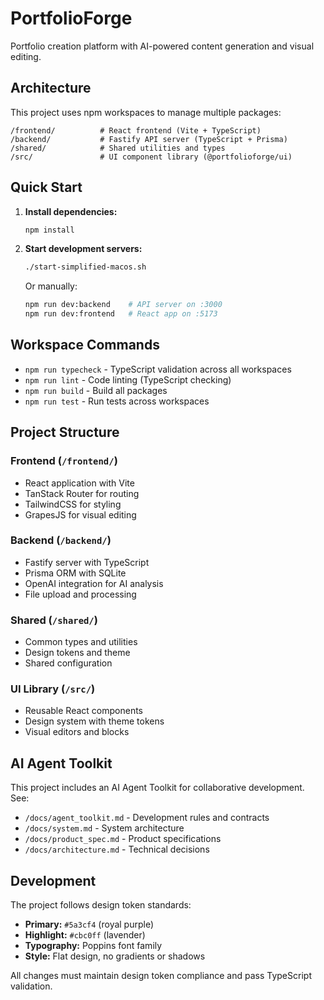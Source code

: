# PortfolioForge

Portfolio creation platform with AI-powered content generation and visual editing.

## Architecture

This project uses npm workspaces to manage multiple packages:

```
/frontend/          # React frontend (Vite + TypeScript)
/backend/           # Fastify API server (TypeScript + Prisma)
/shared/            # Shared utilities and types
/src/               # UI component library (@portfolioforge/ui)
```

## Quick Start

1. **Install dependencies:**
   ```bash
   npm install
   ```

2. **Start development servers:**
   ```bash
   ./start-simplified-macos.sh
   ```
   Or manually:
   ```bash
   npm run dev:backend    # API server on :3000
   npm run dev:frontend   # React app on :5173
   ```

## Workspace Commands

- `npm run typecheck` - TypeScript validation across all workspaces
- `npm run lint` - Code linting (TypeScript checking)
- `npm run build` - Build all packages
- `npm run test` - Run tests across workspaces

## Project Structure

### Frontend (`/frontend/`)
- React application with Vite
- TanStack Router for routing
- TailwindCSS for styling
- GrapesJS for visual editing

### Backend (`/backend/`)
- Fastify server with TypeScript
- Prisma ORM with SQLite
- OpenAI integration for AI analysis
- File upload and processing

### Shared (`/shared/`)
- Common types and utilities
- Design tokens and theme
- Shared configuration

### UI Library (`/src/`)
- Reusable React components
- Design system with theme tokens
- Visual editors and blocks

## AI Agent Toolkit

This project includes an AI Agent Toolkit for collaborative development. See:
- `/docs/agent_toolkit.md` - Development rules and contracts
- `/docs/system.md` - System architecture
- `/docs/product_spec.md` - Product specifications
- `/docs/architecture.md` - Technical decisions

## Development

The project follows design token standards:
- **Primary:** `#5a3cf4` (royal purple)
- **Highlight:** `#cbc0ff` (lavender)
- **Typography:** Poppins font family
- **Style:** Flat design, no gradients or shadows

All changes must maintain design token compliance and pass TypeScript validation.